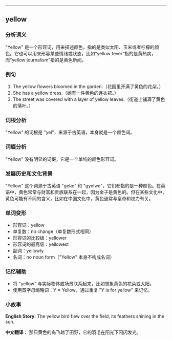
---------------
## yellow
### 分析词义
"Yellow" 是一个形容词，用来描述颜色，指的是类似太阳、玉米或者柠檬的颜色。它也可以用来形容某些情绪或状态，比如“yellow fever”指的是黄热病，而“yellow journalism”指的是黄色新闻。

### 例句
1. The yellow flowers bloomed in the garden.（花园里开满了黄色的花朵。）
2. She has a yellow dress.（她有一件黄色的连衣裙。）
3. The street was covered with a layer of yellow leaves.（街道上铺满了黄色的落叶。）

### 词根分析
"Yellow" 的词根是 "yel"，来源于古英语，本身就是一个颜色词。

### 词缀分析
"Yellow" 没有明显的词缀，它是一个单纯的颜色形容词。

### 发展历史和文化背景
"Yellow" 这个词源于古英语 "gelæ" 和 "gyelwe"，它们都指的是一种颜色。在英语中，黄色常常与财富和贵族联系在一起，因为金子是黄色的。但在某些文化中，黄色可能有不同的含义，比如在中国文化中，黄色通常与皇帝和权力有关。

### 单词变形
- 形容词：yellow
- 单复数：no change（单复数形式相同）
- 形容词的比较级：yellower
- 形容词的最高级：yellowest
- 副词：yellowly
- 名词：no noun form（"Yellow" 本身不构成名词）

### 记忆辅助
- 将 "yellow" 与实际物体或场景联系起来，比如想象黄色的花朵或太阳。
- 使用首字母缩略词：Y = Yellow，通过重复 "Y is for yellow" 来记忆。

### 小故事
**English Story:**
The yellow bird flew over the field, its feathers shining in the sun.

**中文翻译：**
那只黄色的鸟飞越了田野，它的羽毛在阳光下闪闪发光。

